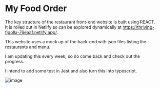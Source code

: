# My Food Order

The key structure of the restaurant front-end website is built using REACT. It is rolled out in Netlify so can be explored dynamically at https://thriving-figolla-76eaaf.netlify.app/.

This website uses a mock up of the back-end with json files listing the restaurants and menu. 

I am updating this every week, so do come back and check out the progress.

I intend to add some test in Jest and also turn this into typescript.

![image](https://user-images.githubusercontent.com/104385712/222287031-ea97500d-d15a-40a7-9dc8-6d557d639bb0.png)

